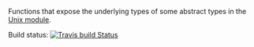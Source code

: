 Functions that expose the underlying types of some abstract types in the [Unix module](http://caml.inria.fr/pub/docs/manual-ocaml/libref/Unix.html).

Build status: [![Travis build Status](https://travis-ci.org/yallop/ocaml-unix-type-representations.svg?branch=master)](https://travis-ci.org/yallop/ocaml-unix-type-representations)
